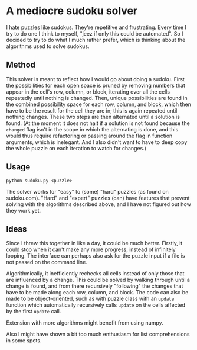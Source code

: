 # A mediocre sudoku solver

I hate puzzles like sudokus. They're repetitive and frustrating. Every time I try to do one I think to myself, "jeez if only this could be automated". So I decided to try to do what I much rather prefer, which is thinking about the algorithms used to solve sudokus.


## Method

This solver is meant to reflect how I would go about doing a sudoku. First the possibilities for each open space is pruned by removing numbers that appear in the cell's row, column, or block, iterating over all the cells repeatedly until nothing is changed. Then, unique possibilities are found in the combined possibility space for each row, column, and block, which then have to be the result for the cell they are in; this is again repeated until nothing changes. These two steps are then alternated until a solution is found. (At the moment it does not halt if a solution is not found because the `changed` flag isn't in the scope in which the alternating is done, and this would thus require refactoring or passing around the flag in function arguments, which is inelegant. And I also didn't want to have to deep copy the whole puzzle on each iteration to watch for changes.)


## Usage

```
python sudoku.py <puzzle>
```

The solver works for "easy" to (some) "hard" puzzles (as found on sudoku.com). "Hard" and "expert" puzzles (can) have features that prevent solving with the algorithms described above, and I have not figured out how they work yet.


## Ideas

Since I threw this together in like a day, it could be much better. Firstly, it could stop when it can't make any more progress, instead of infinitely looping. The interface can perhaps also ask for the puzzle input if a file is not passed on the command line.

Algorithmically, it inefficiently rechecks all cells instead of only those that are influenced by a change. This could be solved by walking through until a change is found, and from there recursively "following" the changes that have to be made along each row, column, and block. The code can also be made to be object-oriented, such as with puzzle class with an `update` function which automatically recursively calls `update` on the cells affected by the first `update` call.

Extension with more algorithms might benefit from using numpy.

Also I might have shown a bit too much enthusiasm for list comprehensions in some spots.
